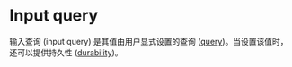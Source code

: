 <!-- master#68cb5e9 --->

# Input query

输入查询 (input query) 是其值由用户显式设置的查询 ([query])。当设置该值时，还可以提供持久性 ([durability])。

[query]: ./query.md
[durability]: ./durability.md

